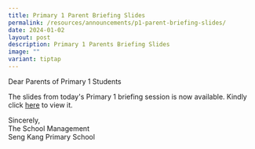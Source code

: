 ```yaml
---
title: Primary 1 Parent Briefing Slides
permalink: /resources/announcements/p1-parent-briefing-slides/
date: 2024-01-02
layout: post
description: Primary 1 Parents Briefing Slides
image: ""
variant: tiptap
---
```

<p>Dear Parents of Primary 1 Students</p><p>The slides from today's Primary 1 briefing session is now available. Kindly click <a href="/files/Parent Resources/2024/P1_Parent_Briefing_2024_2_Jan_1_.pdf" rel="noopener noreferrer nofollow" target="_blank">here</a> to view it.</p><p>Sincerely,<br>The School Management<br>Seng Kang Primary School</p>